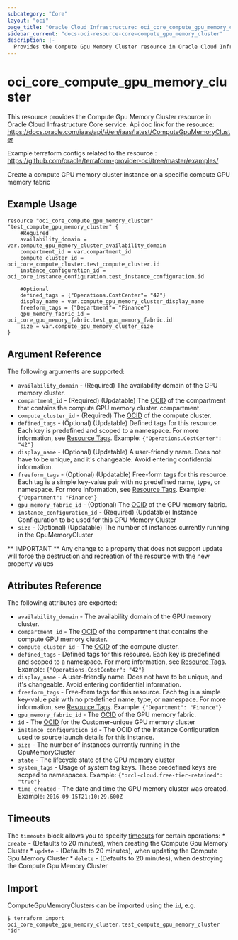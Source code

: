 ```yaml
---
subcategory: "Core"
layout: "oci"
page_title: "Oracle Cloud Infrastructure: oci_core_compute_gpu_memory_cluster"
sidebar_current: "docs-oci-resource-core-compute_gpu_memory_cluster"
description: |-
  Provides the Compute Gpu Memory Cluster resource in Oracle Cloud Infrastructure Core service
---
```


# oci_core_compute_gpu_memory_cluster
This resource provides the Compute Gpu Memory Cluster resource in Oracle Cloud Infrastructure Core service.
Api doc link for the resource: https://docs.oracle.com/iaas/api/#/en/iaas/latest/ComputeGpuMemoryCluster

Example terraform configs related to the resource : https://github.com/oracle/terraform-provider-oci/tree/master/examples/

Create a compute GPU memory cluster instance on a specific compute GPU memory fabric


## Example Usage

```hcl
resource "oci_core_compute_gpu_memory_cluster" "test_compute_gpu_memory_cluster" {
	#Required
	availability_domain = var.compute_gpu_memory_cluster_availability_domain
	compartment_id = var.compartment_id
	compute_cluster_id = oci_core_compute_cluster.test_compute_cluster.id
	instance_configuration_id = oci_core_instance_configuration.test_instance_configuration.id

	#Optional
	defined_tags = {"Operations.CostCenter"= "42"}
	display_name = var.compute_gpu_memory_cluster_display_name
	freeform_tags = {"Department"= "Finance"}
	gpu_memory_fabric_id = oci_core_gpu_memory_fabric.test_gpu_memory_fabric.id
	size = var.compute_gpu_memory_cluster_size
}
```

## Argument Reference

The following arguments are supported:

* `availability_domain` - (Required) The availability domain of the GPU memory cluster. 
* `compartment_id` - (Required) (Updatable) The [OCID](https://docs.cloud.oracle.com/iaas/Content/General/Concepts/identifiers.htm) of the compartment that contains the compute GPU memory cluster. compartment. 
* `compute_cluster_id` - (Required) The [OCID](https://docs.cloud.oracle.com/iaas/Content/General/Concepts/identifiers.htm) of the compute cluster. 
* `defined_tags` - (Optional) (Updatable) Defined tags for this resource. Each key is predefined and scoped to a namespace. For more information, see [Resource Tags](https://docs.cloud.oracle.com/iaas/Content/General/Concepts/resourcetags.htm).  Example: `{"Operations.CostCenter": "42"}` 
* `display_name` - (Optional) (Updatable) A user-friendly name. Does not have to be unique, and it's changeable. Avoid entering confidential information. 
* `freeform_tags` - (Optional) (Updatable) Free-form tags for this resource. Each tag is a simple key-value pair with no predefined name, type, or namespace. For more information, see [Resource Tags](https://docs.cloud.oracle.com/iaas/Content/General/Concepts/resourcetags.htm).  Example: `{"Department": "Finance"}` 
* `gpu_memory_fabric_id` - (Optional) The [OCID](https://docs.cloud.oracle.com/iaas/Content/General/Concepts/identifiers.htm) of the GPU memory fabric. 
* `instance_configuration_id` - (Required) (Updatable) Instance Configuration to be used for this GPU Memory Cluster 
* `size` - (Optional) (Updatable) The number of instances currently running in the GpuMemoryCluster 


** IMPORTANT **
Any change to a property that does not support update will force the destruction and recreation of the resource with the new property values

## Attributes Reference

The following attributes are exported:

* `availability_domain` - The availability domain of the GPU memory cluster. 
* `compartment_id` - The [OCID](https://docs.cloud.oracle.com/iaas/Content/General/Concepts/identifiers.htm) of the compartment that contains the compute GPU memory cluster. 
* `compute_cluster_id` - The [OCID](https://docs.cloud.oracle.com/iaas/Content/General/Concepts/identifiers.htm) of the compute cluster. 
* `defined_tags` - Defined tags for this resource. Each key is predefined and scoped to a namespace. For more information, see [Resource Tags](https://docs.cloud.oracle.com/iaas/Content/General/Concepts/resourcetags.htm).  Example: `{"Operations.CostCenter": "42"}` 
* `display_name` - A user-friendly name. Does not have to be unique, and it's changeable. Avoid entering confidential information. 
* `freeform_tags` - Free-form tags for this resource. Each tag is a simple key-value pair with no predefined name, type, or namespace. For more information, see [Resource Tags](https://docs.cloud.oracle.com/iaas/Content/General/Concepts/resourcetags.htm).  Example: `{"Department": "Finance"}` 
* `gpu_memory_fabric_id` - The [OCID](https://docs.cloud.oracle.com/iaas/Content/General/Concepts/identifiers.htm) of the GPU memory fabric. 
* `id` - The [OCID](https://docs.cloud.oracle.com/iaas/Content/General/Concepts/identifiers.htm) for the Customer-unique GPU memory cluster 
* `instance_configuration_id` - The OCID of the Instance Configuration used to source launch details for this instance.
* `size` - The number of instances currently running in the GpuMemoryCluster 
* `state` - The lifecycle state of the GPU memory cluster 
* `system_tags` - Usage of system tag keys. These predefined keys are scoped to namespaces. Example: `{"orcl-cloud.free-tier-retained": "true"}` 
* `time_created` - The date and time the GPU memory cluster was created.  Example: `2016-09-15T21:10:29.600Z` 

## Timeouts

The `timeouts` block allows you to specify [timeouts](https://registry.terraform.io/providers/oracle/oci/latest/docs/guides/changing_timeouts) for certain operations:
	* `create` - (Defaults to 20 minutes), when creating the Compute Gpu Memory Cluster
	* `update` - (Defaults to 20 minutes), when updating the Compute Gpu Memory Cluster
	* `delete` - (Defaults to 20 minutes), when destroying the Compute Gpu Memory Cluster


## Import

ComputeGpuMemoryClusters can be imported using the `id`, e.g.

```
$ terraform import oci_core_compute_gpu_memory_cluster.test_compute_gpu_memory_cluster "id"
```

